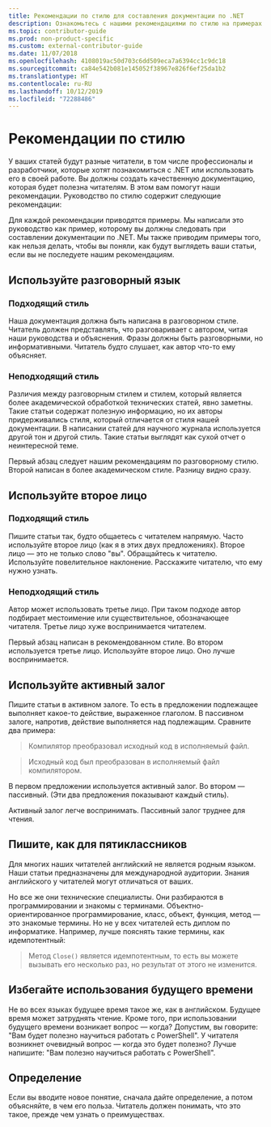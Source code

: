 ```yaml
---
title: Рекомендации по стилю для составления документации по .NET
description: Ознакомьтесь с нашими рекомендациями по стилю на примерах.
ms.topic: contributor-guide
ms.prod: non-product-specific
ms.custom: external-contributor-guide
ms.date: 11/07/2018
ms.openlocfilehash: 4108019ac50d703c6dd509eca7a6394cc1c9dc18
ms.sourcegitcommit: ca84e542b081e145052f38967e826f6ef25da1b2
ms.translationtype: HT
ms.contentlocale: ru-RU
ms.lasthandoff: 10/12/2019
ms.locfileid: "72288486"
---
```

# <a name="voice-and-tone-guidelines"></a>Рекомендации по стилю

У ваших статей будут разные читатели, в том числе профессионалы и разработчики, которые хотят познакомиться с .NET или использовать его в своей работе. Вы должны создать качественную документацию, которая будет полезна читателям. В этом вам помогут наши рекомендации. Руководство по стилю содержит следующие рекомендации:

Для каждой рекомендации приводятся примеры. Мы написали это руководство как пример, которому вы должны следовать при составлении документации по .NET. Мы также приводим примеры того, как нельзя делать, чтобы вы поняли, как будут выглядеть ваши статьи, если вы не последуете нашим рекомендациям.

## <a name="use-a-conversational-tone"></a>Используйте разговорный язык

### <a name="appropriate-style"></a>Подходящий стиль

Наша документация должна быть написана в разговорном стиле. Читатель должен представлять, что разговаривает с автором, читая наши руководства и объяснения. Фразы должны быть разговорными, но информативными. Читатель будто слушает, как автор что-то ему объясняет.

### <a name="inappropriate-style"></a>Неподходящий стиль

Различия между разговорным стилем и стилем, который является более академической обработкой технических статей, явно заметны. Такие статьи содержат полезную информацию, но их авторы придерживались стиля, который отличается от стиля нашей документации. В написании статей для научного журнала используется другой тон и другой стиль. Такие статьи выглядят как сухой отчет о неинтересной теме.  

Первый абзац следует нашим рекомендациям по разговорному стилю. Второй написан в более академическом стиле. Разницу видно сразу. 

## <a name="write-in-second-person"></a>Используйте второе лицо

### <a name="appropriate-style"></a>Подходящий стиль

Пишите статьи так, будто общаетесь с читателем напрямую. Часто используйте второе лицо (как я в этих двух предложениях). Второе лицо — это не только слово "вы". Обращайтесь к читателю. Используйте повелительное наклонение. Расскажите читателю, что ему нужно узнать.

### <a name="inappropriate-style"></a>Неподходящий стиль

Автор может использовать третье лицо. При таком подходе автор подбирает местоимение или существительное, обозначающее читателя. Третье лицо хуже воспринимается читателем.

Первый абзац написан в рекомендованном стиле. Во втором используется третье лицо. Используйте второе лицо. Оно лучше воспринимается.

## <a name="use-active-voice"></a>Используйте активный залог

Пишите статьи в активном залоге. То есть в предложении подлежащее выполняет какое-то действие, выраженное глаголом. В пассивном залоге, напротив, действие выполняется над подлежащим. Сравните два примера:

>Компилятор преобразовал исходный код в исполняемый файл.

>Исходный код был преобразован в исполняемый файл компилятором.

В первом предложении используется активный залог. Во втором — пассивный. (Эти два предложения показывают каждый стиль).

Активный залог легче воспринимать. Пассивный залог труднее для чтения.

## <a name="target-a-fifth-grade-reading-level"></a>Пишите, как для пятиклассников

Для многих наших читателей английский не является родным языком. Наши статьи предназначены для международной аудитории. Знания английского у читателей могут отличаться от ваших.

Но все же они технические специалисты. Они разбираются в программировании и знакомы с терминами. Объектно-ориентированное программирование, класс, объект, функция, метод — это знакомые термины. Но не у всех читателей есть диплом по информатике. Например, лучше пояснять такие термины, как идемпотентный:

>Метод `Close()` является идемпотентным, то есть вы можете вызывать его несколько раз, но результат от этого не изменится.

## <a name="avoid-future-tense"></a>Избегайте использования будущего времени

Не во всех языках будущее время такое же, как в английском. Будущее время может затруднять чтение. Кроме того, при использовании будущего времени возникает вопрос — когда? Допустим, вы говорите: "Вам будет полезно научиться работать с PowerShell". У читателя возникнет очевидный вопрос — когда это будет полезно? Лучше напишите: "Вам полезно научиться работать с PowerShell".

## <a name="what-is-it---so-what"></a>Определение

Если вы вводите новое понятие, сначала дайте определение, а потом объясняйте, в чем его польза. Читатель должен понимать, что это такое, прежде чем узнать о преимуществах.
